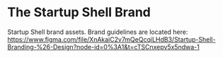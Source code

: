# The Startup Shell Brand

Startup Shell brand assets.
Brand guidelines are located here: https://www.figma.com/file/XnAkaiC2v7mQeQcqiLHdB3/Startup-Shell-Branding-%26-Design?node-id=0%3A1&t=cTSCnxepv5x5ndwa-1
